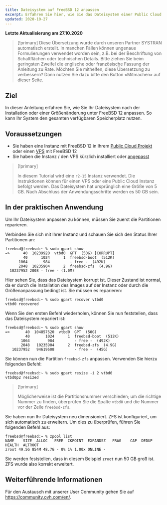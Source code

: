 ```yaml
---
title: Dateisystem auf FreeBSD 12 anpassen
excerpt: Erfahren Sie hier, wie Sie das Dateisystem einer Public Cloud Instanz oder eines VPS unter FreeBSD 12 anpassen
updated: 2020-10-27
---
```


**Letzte Aktualisierung am 27.10.2020**

> [!primary]
> Diese Übersetzung wurde durch unseren Partner SYSTRAN automatisch erstellt. In manchen Fällen können ungenaue Formulierungen verwendet worden sein, z.B. bei der Beschriftung von Schaltflächen oder technischen Details. Bitte ziehen Sie beim geringsten Zweifel die englische oder französische Fassung der Anleitung zu Rate. Möchten Sie mithelfen, diese Übersetzung zu verbessern? Dann nutzen Sie dazu bitte den Button «Mitmachen» auf dieser Seite.
>

## Ziel

In dieser Anleitung erfahren Sie, wie Sie Ihr Dateisystem nach der Installation oder einer Größenänderung unter FreeBSD 12 anpassen. So kann Ihr System den gesamten verfügbaren Speicherplatz nutzen.

## Voraussetzungen

- Sie haben eine Instanz mit FreeBSD 12 in Ihrem [Public Cloud Projekt](https://www.ovhcloud.com/de/public-cloud/) oder einen [VPS](https://www.ovhcloud.com/de/vps/) mit FreeBSD 12
- Sie haben die Instanz / den VPS kürzlich installiert oder [angepasst](/pages/platform/public-cloud/resize_of_an_instance)

> [!primary]
>
> In diesem Tutorial wird eine `r2-15` Instanz verwendet. Die Instruktionen können für einen VPS oder eine Public Cloud Instanz befolgt werden. Das Dateisystem hat ursprünglich eine Größe von 5 GB. Nach Abschluss der Anwendungsschritte werden es 50 GB sein.
>

## In der praktischen Anwendung

Um Ihr Dateisystem anpassen zu können, müssen Sie zuerst die Partitionen reparieren.

Verbinden Sie sich mit Ihrer Instanz und schauen Sie sich den Status Ihrer Partitionen an:

```
freebsd@freebsd:~ % sudo gpart show
=>      40  10239920  vtbd0  GPT  (50G) [CORRUPT]
        40      1024      1  freebsd-boot  (512K)
      1064       984         - free -  (492K)
      2048  10235904      2  freebsd-zfs  (4.9G)
  10237952 2008 - free - (1.0M)
```

Hier sehen Sie, dass das Dateisystem korrupt ist. Dieser Zustand ist normal, da er durch die Installation des Images auf der Instanz oder durch die Größenanpassung bedingt ist. Sie müssen es reparieren:

```
freebsd@freebsd:~ % sudo gpart recover vtbd0
vtbd0 recovered
```

Wenn Sie den ersten Befehl wiederholen, können Sie nun feststellen, dass das Dateisystem repariert ist:

```
freebsd@freebsd:~ % sudo gpart show
=>       40  104857520  vtbd0  GPT  (50G)
         40       1024      1  freebsd-boot  (512K)
       1064        984         - free -  (492K)
       2048   10235904      2  freebsd-zfs  (4.9G)
   10237952   94619608         - free -  (45G)
```

Sie können nun die Partition `freebsd-zfs` anpassen. Verwenden Sie hierzu folgenden Befehl:

```
freebsd@freebsd:~ % sudo gpart resize -i 2 vtbd0
vtbd0p2 resized
```

> [!primary]
>
> Möglicherweise ist die Partitionsnummer verschieden; um die richtige Nummer zu finden, überprüfen Sie die Spalte `vtbd0` und die Nummer vor der Zeile `freebsd-zfs`.
>

Sie haben nun Ihr Dateisystem neu dimensioniert. ZFS ist konfiguriert, um sich automatisch zu erweitern. Um dies zu überprüfen, führen Sie folgenden Befehl aus:

```
freebsd@freebsd:~ % zpool list
NAME    SIZE  ALLOC   FREE  CKPOINT  EXPANDSZ   FRAG    CAP  DEDUP  HEALTH  ALTROOT
zroot 49.5G 854M 48.7G - 0% 1% 1.00x ONLINE -
```

Sie werden feststellen, dass in diesem Beispiel `zroot` nun 50 GB groß ist. ZFS wurde also korrekt erweitert.

## Weiterführende Informationen

Für den Austausch mit unserer User Community gehen Sie auf <https://community.ovh.com/en/>.
